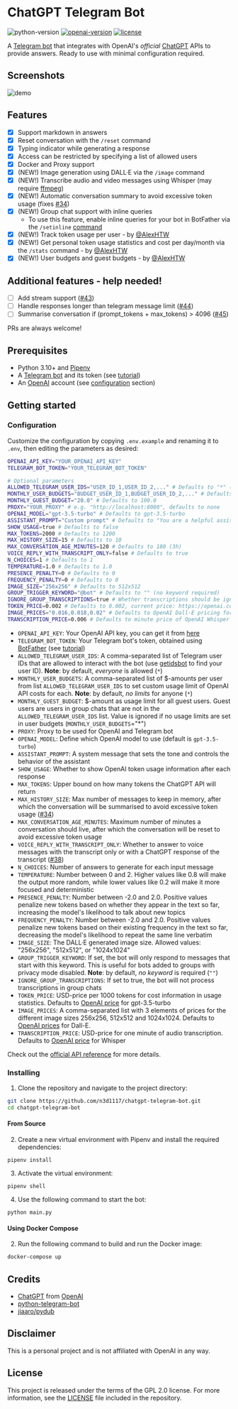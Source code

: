 # ChatGPT Telegram Bot
![python-version](https://img.shields.io/badge/python-3.10-blue.svg)
[![openai-version](https://img.shields.io/badge/openai-0.27.0-green.svg)](https://openai.com/)
[![license](https://img.shields.io/badge/License-GPL%202.0-brightgreen.svg)](LICENSE)

A [Telegram bot](https://core.telegram.org/bots/api) that integrates with OpenAI's _official_ [ChatGPT](https://openai.com/blog/chatgpt/) APIs to provide answers. Ready to use with minimal configuration required.

## Screenshots
![demo](https://user-images.githubusercontent.com/11541888/225114786-0d639854-b3e1-4214-b49a-e51ce8c40387.png)

## Features
- [x] Support markdown in answers
- [x] Reset conversation with the `/reset` command
- [x] Typing indicator while generating a response
- [x] Access can be restricted by specifying a list of allowed users
- [x] Docker and Proxy support
- [x] (NEW!) Image generation using DALL·E via the `/image` command
- [x] (NEW!) Transcribe audio and video messages using Whisper (may require [ffmpeg](https://ffmpeg.org))
- [x] (NEW!) Automatic conversation summary to avoid excessive token usage (fixes [#34](https://github.com/n3d1117/chatgpt-telegram-bot/issues/34))
- [x] (NEW!) Group chat support with inline queries 
  - To use this feature, enable inline queries for your bot in BotFather via the `/setinline` [command](https://core.telegram.org/bots/inline)
- [x] (NEW!) Track token usage per user - by [@AlexHTW](https://github.com/AlexHTW)
- [x] (NEW!) Get personal token usage statistics and cost per day/month via the `/stats` command - by [@AlexHTW](https://github.com/AlexHTW)
- [x] (NEW!) User budgets and guest budgets - by [@AlexHTW](https://github.com/AlexHTW)

## Additional features - help needed!
- [ ] Add stream support ([#43](https://github.com/n3d1117/chatgpt-telegram-bot/issues/43))
- [ ] Handle responses longer than telegram message limit ([#44](https://github.com/n3d1117/chatgpt-telegram-bot/issues/44))
- [ ] Summarise conversation if (prompt_tokens + max_tokens) > 4096 ([#45](https://github.com/n3d1117/chatgpt-telegram-bot/issues/45))

PRs are always welcome!

## Prerequisites
- Python 3.10+ and [Pipenv](https://pipenv.readthedocs.io/en/latest/)
- A [Telegram bot](https://core.telegram.org/bots#6-botfather) and its token (see [tutorial](https://core.telegram.org/bots/tutorial#obtain-your-bot-token))
- An [OpenAI](https://openai.com) account (see [configuration](#configuration) section)

## Getting started

### Configuration
Customize the configuration by copying `.env.example` and renaming it to `.env`, then editing the parameters as desired:
```bash
OPENAI_API_KEY="YOUR_OPENAI_API_KEY"
TELEGRAM_BOT_TOKEN="YOUR_TELEGRAM_BOT_TOKEN"

# Optional parameters
ALLOWED_TELEGRAM_USER_IDS="USER_ID_1,USER_ID_2,..." # Defaults to "*" (everyone)
MONTHLY_USER_BUDGETS="BUDGET_USER_ID_1,BUDGET_USER_ID_2,..." # Defaults to "*" (no restrictions)
MONTHLY_GUEST_BUDGET="20.0" # Defaults to 100.0
PROXY="YOUR_PROXY" # e.g. "http://localhost:8080", defaults to none
OPENAI_MODEL="gpt-3.5-turbo" # Defaults to gpt-3.5-turbo
ASSISTANT_PROMPT="Custom prompt" # Defaults to "You are a helpful assistant."
SHOW_USAGE=true # Defaults to false
MAX_TOKENS=2000 # Defaults to 1200
MAX_HISTORY_SIZE=15 # Defaults to 10
MAX_CONVERSATION_AGE_MINUTES=120 # Defaults to 180 (3h)
VOICE_REPLY_WITH_TRANSCRIPT_ONLY=false # Defaults to true
N_CHOICES=1 # Defaults to 1
TEMPERATURE=1.0 # Defaults to 1.0
PRESENCE_PENALTY=0 # Defaults to 0
FREQUENCY_PENALTY=0 # Defaults to 0
IMAGE_SIZE="256x256" # Defaults to 512x512
GROUP_TRIGGER_KEYWORD="@bot" # Defaults to "" (no keyword required)
IGNORE_GROUP_TRANSCRIPTIONS=true # Whether transcriptions should be ignored in group chats. Defaults to true
TOKEN_PRICE=0.002 # Defaults to 0.002, current price: https://openai.com/pricing
IMAGE_PRICES="0.016,0.018,0.02" # Defaults to OpenAI Dall-E pricing for sizes 256x256,512x512,1024x1024
TRANSCRIPTION_PRICE=0.006 # Defaults to minute price of OpenAI Whisper of 0.006
```
* `OPENAI_API_KEY`: Your OpenAI API key, you can get it from [here](https://platform.openai.com/account/api-keys)
* `TELEGRAM_BOT_TOKEN`: Your Telegram bot's token, obtained using [BotFather](http://t.me/botfather) (see [tutorial](https://core.telegram.org/bots/tutorial#obtain-your-bot-token))
* `ALLOWED_TELEGRAM_USER_IDS`: A comma-separated list of Telegram user IDs that are allowed to interact with the bot (use [getidsbot](https://t.me/getidsbot) to find your user ID). **Note**: by default, *everyone* is allowed (`*`)
* `MONTHLY_USER_BUDGETS`: A comma-separated list of $-amounts per user from list `ALLOWED_TELEGRAM_USER_IDS` to set custom usage limit of OpenAI API costs for each. **Note**: by default, *no limits* for anyone (`*`)
* `MONTHLY_GUEST_BUDGET`: $-amount as usage limit for all guest users. Guest users are users in group chats that are not in the `ALLOWED_TELEGRAM_USER_IDS` list. Value is ignored if no usage limits are set in user budgets (`MONTHLY_USER_BUDGETS`="*")
* `PROXY`: Proxy to be used for OpenAI and Telegram bot
* `OPENAI_MODEL`: Define which OpenAI model to use (default is `gpt-3.5-turbo`)
* `ASSISTANT_PROMPT`: A system message that sets the tone and controls the behavior of the assistant
* `SHOW_USAGE`: Whether to show OpenAI token usage information after each response
* `MAX_TOKENS`: Upper bound on how many tokens the ChatGPT API will return
* `MAX_HISTORY_SIZE`: Max number of messages to keep in memory, after which the conversation will be summarised to avoid excessive token usage ([#34](https://github.com/n3d1117/chatgpt-telegram-bot/issues/34))
* `MAX_CONVERSATION_AGE_MINUTES`: Maximum number of minutes a conversation should live, after which the conversation will be reset to avoid excessive token usage
* `VOICE_REPLY_WITH_TRANSCRIPT_ONLY`: Whether to answer to voice messages with the transcript only or with a ChatGPT response of the transcript ([#38](https://github.com/n3d1117/chatgpt-telegram-bot/issues/38))
* `N_CHOICES`: Number of answers to generate for each input message
* `TEMPERATURE`: Number between 0 and 2. Higher values like 0.8 will make the output more random, while lower values like 0.2 will make it more focused and deterministic
* `PRESENCE_PENALTY`: Number between -2.0 and 2.0. Positive values penalize new tokens based on whether they appear in the text so far, increasing the model's likelihood to talk about new topics
* `FREQUENCY_PENALTY`: Number between -2.0 and 2.0. Positive values penalize new tokens based on their existing frequency in the text so far, decreasing the model's likelihood to repeat the same line verbatim
* `IMAGE_SIZE`: The DALL·E generated image size. Allowed values: "256x256", "512x512", or "1024x1024"
* `GROUP_TRIGGER_KEYWORD`: If set, the bot will only respond to messages that start with this keyword. This is useful for bots added to groups with privacy mode disabled. **Note**: by default, *no keyword* is required (`""`)
* `IGNORE_GROUP_TRANSCRIPTIONS`: If set to true, the bot will not process transcriptions in group chats
* `TOKEN_PRICE`: USD-price per 1000 tokens for cost information in usage statistics. Defaults to [OpenAI price](https://openai.com/pricing) for gpt-3.5-turbo
* `IMAGE_PRICES`: A comma-separated list with 3 elements of prices for the different image sizes 256x256, 512x512 and 1024x1024. Defaults to [OpenAI prices](https://openai.com/pricing) for Dall-E.
* `TRANSCRIPTION_PRICE`: USD-price for one minute of audio transcription. Defaults to [OpenAI price](https://openai.com/pricing) for Whisper

Check out the [official API reference](https://platform.openai.com/docs/api-reference/chat) for more details.

### Installing
1. Clone the repository and navigate to the project directory:

```bash
git clone https://github.com/n3d1117/chatgpt-telegram-bot.git
cd chatgpt-telegram-bot
```

#### From Source
2. Create a new virtual environment with Pipenv and install the required dependencies:
```
pipenv install
```

3. Activate the virtual environment:
```
pipenv shell
```

4. Use the following command to start the bot:
```
python main.py
```

#### Using Docker Compose

2. Run the following command to build and run the Docker image:
```bash
docker-compose up
```

## Credits
- [ChatGPT](https://chat.openai.com/chat) from [OpenAI](https://openai.com)
- [python-telegram-bot](https://python-telegram-bot.org)
- [jiaaro/pydub](https://github.com/jiaaro/pydub)

## Disclaimer
This is a personal project and is not affiliated with OpenAI in any way.

## License
This project is released under the terms of the GPL 2.0 license. For more information, see the [LICENSE](LICENSE) file included in the repository.
